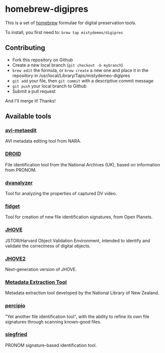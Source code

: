 homebrew-digipres
=================

This is a set of [homebrew](http://mxcl.github.com/homebrew) formulae for digital preservation
tools.

To install, you first need to: `brew tap mistydemeo/digipres`

Contributing
------------

* Fork this repository on Github
* Create a new local branch (`git checkout -b mybranch`)
* `brew edit` the formula, or `brew create` a new one and place it in the repository in /usr/local/Library/Taps/mistydemeo-digipres
* `git add` your file, then `git commit` with a descriptive commit message
* `git push` your local branch to Github
* Submit a pull request

And I'll merge it! Thanks!

Available tools
---------------

### [avi-metaedit](https://github.com/usnationalarchives/AVI-MetaEdit)

AVI metadata editing tool from NARA.

### [DROID](http://digital-preservation.github.com/droid/)

File identification tool from the National Archives (UK), based on information from PRONOM.

### [dvanalyzer](http://www.avpreserve.com/dvanalyzer/)

Tool for analyzing the properties of captured DV video.

### [fidget](https://github.com/openplanets/format-corpus)

Tool for creation of new file identification signatures, from Open Planets.

### [JHOVE](http://jhove.sourceforge.net/)

JSTOR/Harvard Object Validation Environment, intended to identify and validate the correctness
of digital objects.

### [JHOVE2](https://bitbucket.org/jhove2/main/wiki/Home)

Next-generation version of JHOVE.

### [Metadata Extraction Tool](http://meta-extractor.sourceforge.net/)

Metadata extraction tool developed by the National Library of New Zealand.

### [percipio](https://github.com/anjackson/percipio)

"Yet another file identification tool", with the ability to refine its own file signatures
through scanning known-good files.

### [siegfried](http://www.itforarchivists.com/siegfried)

PRONOM signature-based identification tool.

